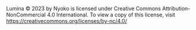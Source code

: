 Lumina  © 2023 by Nyoko is licensed under Creative Commons Attribution-NonCommercial 4.0 International. To view a copy of this license, visit https://creativecommons.org/licenses/by-nc/4.0/
